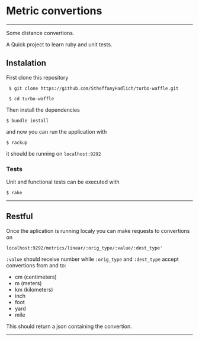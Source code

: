 # Metric convertions
____________________________

Some distance convertions.

A Quick project to learn ruby and unit tests.

## Instalation

First clone this repository

```
 $ git clone https://github.com/StheffanyHadlich/turbo-waffle.git

 $ cd turbo-waffle

```

Then install the dependencies

```
$ bundle install
```

and now you can run the application with

```
$ rackup
```

it should be running on ```localhost:9292```

### Tests

Unit and functional tests can be executed with

```
$ rake
```
____________________________

## Restful

Once the aplication is running localy you can make requests to convertions on

```
localhost:9292/metrics/linear/:orig_type/:value/:dest_type'
```

 ```:value``` should receive number while ```:orig_type``` and ```:dest_type``` accept convertions from and to:

 * cm (centimeters)
 * m (meters)
 * km (kilometers)
 * inch
 * foot
 * yard
 * mile

 This should return a json containing the convertion.

 ____________________________

